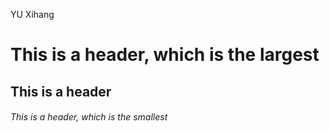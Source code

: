 YU Xihang
# This is a header, which is the largest
## This is a header
###### This is a header, which is the smallest
